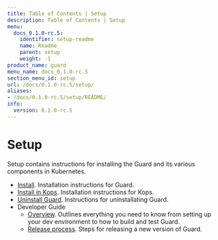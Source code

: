 ```yaml
---
title: Table of Contents | Setup
description: Table of Contents | Setup
menu:
  docs_0.1.0-rc.5:
    identifier: setup-readme
    name: Readme
    parent: setup
    weight: -1
product_name: guard
menu_name: docs_0.1.0-rc.5
section_menu_id: setup
url: /docs/0.1.0-rc.5/setup/
aliases:
- /docs/0.1.0-rc.5/setup/README/
info:
  version: 0.1.0-rc.5
---
```


# Setup

Setup contains instructions for installing the Guard and its various components in Kubernetes.

- [Install](/docs/0.1.0-rc.5/setup/install). Installation instructions for Guard.
- [Install in Kops](/docs/0.1.0-rc.5/setup/install-kops). Installation instructions for Kops.
- [Uninstall Guard](/docs/0.1.0-rc.5/setup/uninstall). Instructions for uninstallating Guard.
- Developer Guide
  - [Overview](/docs/0.1.0-rc.5/setup/developer-guide/overview). Outlines everything you need to know from setting up your dev environment to how to build and test Guard.
  - [Release process](/docs/0.1.0-rc.5/setup/developer-guide/release). Steps for releasing a new version of Guard.
